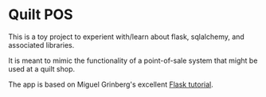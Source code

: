 # Quilt POS

This is a toy project to experient with/learn about flask, sqlalchemy, and associated libraries.

It is meant to mimic the functionality of a point-of-sale system that might be used at a quilt shop.

The app is based on Miguel Grinberg's excellent <a href="https://blog.miguelgrinberg.com/post/the-flask-mega-tutorial-part-i-hello-world">Flask tutorial</a>.